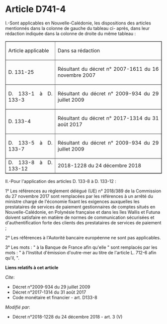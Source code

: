 # Article D741-4

I.-Sont applicables en Nouvelle-Calédonie, les dispositions des articles mentionnés dans la colonne de gauche du tableau ci-
après, dans leur rédaction indiquée dans la colonne de droite du même tableau : 

<table border="1">
  <tbody>
    <tr>
      <td align="justify">

Article applicable </td>
      <td align="justify">

Dans sa rédaction </td>
    </tr>
    <tr>
      <td align="justify">

D. 131-25 </td>
      <td align="justify">

Résultant du décret n° 2007-1611 du 16 novembre 2007 </td>
    </tr>
    <tr>
      <td align="justify">

D. 133-1 à D. 133-3 </td>
      <td align="justify">

Résultant du décret n° 2009-934 du 29 juillet 2009 </td>
    </tr>
    <tr>
      <td align="justify">

D. 133-4 </td>
      <td align="justify">

Résultant du décret n° 2017-1314 du 31 août 2017 
</td>
    </tr>
    <tr>
      <td align="justify">

D. 133-5 à D. 133-7 </td>
      <td align="justify">

Résultant du décret n° 2009-934 du 29 juillet 2009 
</td>
    </tr>
    <tr>
      <td align="justify">D. 133-8 à D. 133-12 </td>
      <td align="justify">2018-1228 du 24 décembre 2018 </td>
    </tr>
  </tbody>
</table>

II.-Pour l'application des articles D. 133-8 à D. 133-12 : 

1° Les références au règlement délégué (UE) n° 2018/389 de la Commission du 27 novembre 2017 sont remplacées par les
références à un arrêté du ministre chargé de l'économie fixant les exigences auxquelles les prestataires de services de
paiement gestionnaires de comptes situés en Nouvelle-Calédonie, en Polynésie française et dans les îles Wallis et Futuna
doivent satisfaire en matière de normes de communication sécurisées et d'authentification forte des clients des prestataires
de services de paiement ; 

2° Les références à l'Autorité bancaire européenne ne sont pas applicables. 

3° Les mots : " à la Banque de France afin qu'elle " sont remplacés par les mots : " à l'Institut d'émission d'outre-mer au
titre de l'article L. 712-6 afin qu'il, ".

**Liens relatifs à cet article**

_Cite_:

  - Décret n°2009-934 du 29 juillet 2009
  - Décret n°2017-1314 du 31 août 2017
  - Code monétaire et financier - art. D133-8

_Modifié par_:

  - Décret n°2018-1228 du 24 décembre 2018 - art. 3 (V)
